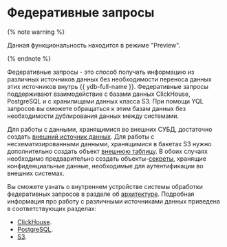 # Федеративные запросы

{% note warning %}

Данная функциональность находится в режиме "Preview".

{% endnote %}

Федеративные запросы - это способ получать информацию из различных источников данных без необходимости переноса данных этих источников внутрь {{ ydb-full-name }}. Федеративные запросы поддерживают взаимодействие с базами данных ClickHouse, PostgreSQL и с хранилищами данных класса S3. При помощи YQL запросов вы сможете обращаться к этим базам данных без необходимости дублирования данных между системами.

Для работы с данными, хранящимися во внешних СУБД, достаточно создать [внешний источник данных](../datamodel/external_data_source.md). Для работы с несхематизированными данными, хранящимися в бакетах S3 нужно дополнительно создать объект [внешнюю таблицу](../datamodel/external_table.md). В обоих случаях необходимо предварительно создать объекты-[секреты](../datamodel/secrets.md), хранящие конфиденциальные данные, необходимые для аутентификации во внешних системах.

Вы сможете узнать о внутреннем устройстве системы обработки федеративных запросов в разделе об [архитектуре](./architecture.md). Подробная информация про работу с различными источниками данных приведена в соответствующих разделах:
- [ClickHouse](clickhouse.md).
- [PostgreSQL](postgresql.md).
- [S3](s3/external_table.md).
